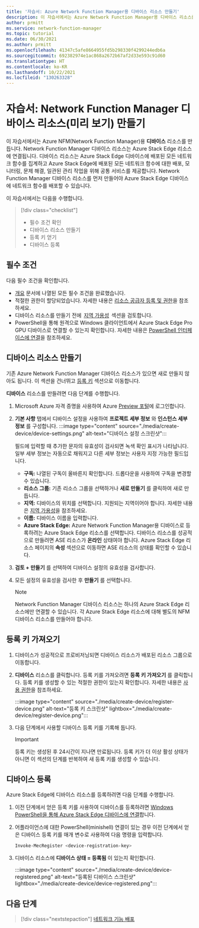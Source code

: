 ```yaml
---
title: '자습서: Azure Network Function Manager용 디바이스 리소스 만들기'
description: 이 자습서에서는 Azure Network Function Manager용 디바이스 리소스를 만드는 방법을 알아봅니다.
author: prmitt
ms.service: network-function-manager
ms.topic: tutorial
ms.date: 06/30/2021
ms.author: prmitt
ms.openlocfilehash: 41347c5afe8664955fd5b298330f4299244edb6a
ms.sourcegitcommit: 692382974e1ac868a2672b67af2d33e593c91d60
ms.translationtype: HT
ms.contentlocale: ko-KR
ms.lasthandoff: 10/22/2021
ms.locfileid: "130263328"
---
```

# <a name="tutorial-create-a-network-function-manager-device-resource-preview"></a>자습서: Network Function Manager 디바이스 리소스(미리 보기) 만들기

이 자습서에서는 Azure NFM(Network Function Manager)용 **디바이스** 리소스를 만듭니다. Network Function Manager 디바이스 리소스는 Azure Stack Edge 리소스에 연결됩니다. 디바이스 리소스는 Azure Stack Edge 디바이스에 배포된 모든 네트워크 함수를 집계하고 Azure Stack Edge에 배포된 모든 네트워크 함수에 대한 배포, 모니터링, 문제 해결, 일관된 관리 작업을 위해 공통 서비스를 제공합니다. Network Function Manager 디바이스 리소스를 먼저 만들어야 Azure Stack Edge 디바이스에 네트워크 함수를 배포할 수 있습니다.

이 자습서에서는 다음을 수행합니다.

> [!div class="checklist"]
> * 필수 조건 확인
> * 디바이스 리소스 만들기
> * 등록 키 얻기
> * 디바이스 등록

## <a name="prerequisites"></a><a name="pre"></a>필수 조건

다음 필수 조건을 확인합니다.

* [개요](overview.md#prereq) 문서에 나열된 모든 필수 조건을 완료했습니다.
* 적절한 권한이 할당되었습니다. 자세한 내용은 [리소스 공급자 등록 및 권한](overview.md#permissions)을 참조하세요.
* 디바이스 리소스를 만들기 전에  [지역 가용성](overview.md#regions)  섹션을 검토합니다.
* PowerShell을 통해 원격으로 Windows 클라이언트에서 Azure Stack Edge Pro GPU 디바이스로 연결할 수 있는지 확인합니다. 자세한 내용은 [PowerShell 인터페이스에 연결](../databox-online/azure-stack-edge-gpu-connect-powershell-interface.md#connect-to-the-powershell-interface)을 참조하세요.

## <a name="create-a-device-resource"></a><a name="create"></a>디바이스 리소스 만들기

기존 Azure Network Function Manager 디바이스 리소스가 있으면 새로 만들지 않아도 됩니다. 이 섹션을 건너뛰고 [등록 키](#key) 섹션으로 이동합니다.

**디바이스** 리소스를 만들려면 다음 단계를 수행합니다.

1. Microsoft Azure 자격 증명을 사용하여 Azure [Preview 포털](https://aka.ms/AzureNetworkFunctionManager)에 로그인합니다.

1. **기본 사항** 탭에서 디바이스 설정을 사용하여 **프로젝트 세부 정보** 와 **인스턴스 세부 정보** 를 구성합니다.
   :::image type="content" source="./media/create-device/device-settings.png" alt-text="디바이스 설정 스크린샷":::

   필드에 입력할 때 추가한 문자의 유효성이 검사되면 녹색 확인 표시가 나타납니다. 일부 세부 정보는 자동으로 채워지고 다른 세부 정보는 사용자 지정 가능한 필드입니다.

   * **구독:** 나열된 구독이 올바른지 확인합니다. 드롭다운을 사용하여 구독을 변경할 수 있습니다.
   * **리소스 그룹:** 기존 리소스 그룹을 선택하거나 **새로 만들기** 를 클릭하여 새로 만듭니다.
   * **지역:** 디바이스의 위치를 선택합니다. 지원되는 지역이어야 합니다. 자세한 내용은 [지역 가용성](overview.md#regions)을 참조하세요.
   * **이름:** 디바이스 이름을 입력합니다.
   * **Azure Stack Edge:** Azure Network Function Manager용 디바이스로 등록하려는 Azure Stack Edge 리소스를 선택합니다. 디바이스 리소스를 성공적으로 만들려면 ASE 리소스가 **온라인** 상태여야 합니다. Azure Stack Edge 리소스 페이지의 **속성** 섹션으로 이동하면 ASE 리소스의 상태를 확인할 수 있습니다.
1. **검토 + 만들기** 를 선택하여 디바이스 설정의 유효성을 검사합니다.
1. 모든 설정의 유효성을 검사한 후 **만들기** 를 선택합니다.
   
   >[!NOTE]
   >Network Function Manager 디바이스 리소스는 하나의 Azure Stack Edge 리소스에만 연결할 수 있습니다. 각 Azure Stack Edge 리소스에 대해 별도의 NFM 디바이스 리소스를 만들어야 합니다.
   >

## <a name="get-the-registration-key"></a><a name="key"></a>등록 키 가져오기

1. 디바이스가 성공적으로 프로비저닝되면 디바이스 리소스가 배포된 리소스 그룹으로 이동합니다.
1. **디바이스** 리소스를 클릭합니다. 등록 키를 가져오려면 **등록 키 가져오기** 를 클릭합니다. 등록 키를 생성할 수 있는 적절한 권한이 있는지 확인합니다. 자세한 내용은 [사용 권한](overview.md#permissions)을 참조하세요.

   :::image type="content" source="./media/create-device/register-device.png" alt-text="등록 키 스크린샷" lightbox="./media/create-device/register-device.png":::
1. 다음 단계에서 사용할 디바이스 등록 키를 기록해 둡니다.

   > [!IMPORTANT]
   > 등록 키는 생성된 후 24시간이 지나면 만료됩니다. 등록 키가 더 이상 활성 상태가 아니면 이 섹션의 단계를 반복하여 새 등록 키를 생성할 수 있습니다.
   >

## <a name="register-the-device"></a><a name="registration"></a>디바이스 등록

Azure Stack Edge에 디바이스 리소스를 등록하려면 다음 단계를 수행합니다.

1. 이전 단계에서 얻은 등록 키를 사용하여 디바이스를 등록하려면 [Windows PowerShell을 통해 Azure Stack Edge 디바이스에 연결](../databox-online/azure-stack-edge-gpu-connect-powershell-interface.md#connect-to-the-powershell-interface)합니다.

1. 어플라이언스에 대한 PowerShell(minishell) 연결이 있는 경우 이전 단계에서 얻은 디바이스 등록 키를 매개 변수로 사용하여 다음 명령을 입력합니다.
   ```powershell
   Invoke-MecRegister <device-registration-key>
   ```

1. 디바이스 리소스에 **디바이스 상태 = 등록됨** 이 있는지 확인합니다.

   :::image type="content" source="./media/create-device/device-registered.png" alt-text="등록된 디바이스 스크린샷" lightbox="./media/create-device/device-registered.png":::
 
## <a name="next-steps"></a>다음 단계

> [!div class="nextstepaction"]
> [네트워크 기능 배포](deploy-functions.md)
